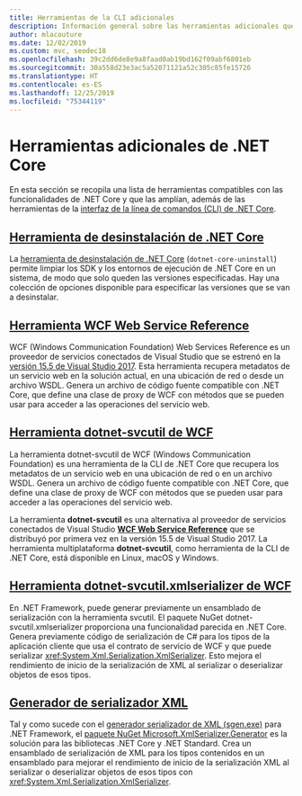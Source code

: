 ```yaml
---
title: Herramientas de la CLI adicionales
description: Información general sobre las herramientas adicionales que puede instalar que admiten y extienden la funcionalidad de .NET Core.
author: mlacouture
ms.date: 12/02/2019
ms.custom: mvc, seodec18
ms.openlocfilehash: 39c2dd6de8e9a8faad0ab19bd162f09abf6801eb
ms.sourcegitcommit: 30a558d23e3ac5a52071121a52c305c85fe15726
ms.translationtype: HT
ms.contentlocale: es-ES
ms.lasthandoff: 12/25/2019
ms.locfileid: "75344119"
---
```

# <a name="net-core-additional-tools-overview"></a>Herramientas adicionales de .NET Core

En esta sección se recopila una lista de herramientas compatibles con las funcionalidades de .NET Core y que las amplían, además de las herramientas de la [interfaz de la línea de comandos (CLI) de .NET Core](../tools/index.md).

## <a name="net-core-uninstall-tooluninstall-toolmd"></a>[Herramienta de desinstalación de .NET Core](uninstall-tool.md)

La [herramienta de desinstalación de .NET Core](https://dotnet.microsoft.com/download/dotnet-core/uninstall-tool) (`dotnet-core-uninstall`) permite limpiar los SDK y los entornos de ejecución de .NET Core en un sistema, de modo que solo queden las versiones especificadas. Hay una colección de opciones disponible para especificar las versiones que se van a desinstalar.

## <a name="wcf-web-service-reference-toolwcf-web-service-reference-guidemd"></a>[Herramienta WCF Web Service Reference](wcf-web-service-reference-guide.md)

WCF (Windows Communication Foundation) Web Services Reference es un proveedor de servicios conectados de Visual Studio que se estrenó en la [versión 15.5 de Visual Studio 2017](/visualstudio/releasenotes/vs2017-relnotes-v15.5#WCFTools). Esta herramienta recupera metadatos de un servicio web en la solución actual, en una ubicación de red o desde un archivo WSDL. Genera un archivo de código fuente compatible con .NET Core, que define una clase de proxy de WCF con métodos que se pueden usar para acceder a las operaciones del servicio web.

## <a name="wcf-dotnet-svcutil-tooldotnet-svcutil-guidemd"></a>[Herramienta dotnet-svcutil de WCF](dotnet-svcutil-guide.md)

La herramienta dotnet-svcutil de WCF (Windows Communication Foundation) es una herramienta de la CLI de .NET Core que recupera los metadatos de un servicio web en una ubicación de red o en un archivo WSDL. Genera un archivo de código fuente compatible con .NET Core, que define una clase de proxy de WCF con métodos que se pueden usar para acceder a las operaciones del servicio web.

La herramienta **dotnet-svcutil** es una alternativa al proveedor de servicios conectados de Visual Studio [**WCF Web Service Reference**](wcf-web-service-reference-guide.md) que se distribuyó por primera vez en la versión 15.5 de Visual Studio 2017. La herramienta multiplataforma **dotnet-svcutil**, como herramienta de la CLI de .NET Core, está disponible en Linux, macOS y Windows.

## <a name="wcf-dotnet-svcutilxmlserializer-tooldotnet-svcutilxmlserializer-guidemd"></a>[Herramienta dotnet-svcutil.xmlserializer de WCF](dotnet-svcutil.xmlserializer-guide.md)

En .NET Framework, puede generar previamente un ensamblado de serialización con la herramienta svcutil. El paquete NuGet dotnet-svcutil.xmlserializer proporciona una funcionalidad parecida en .NET Core. Genera previamente código de serialización de C# para los tipos de la aplicación cliente que usa el contrato de servicio de WCF y que puede serializar <xref:System.Xml.Serialization.XmlSerializer>. Esto mejora el rendimiento de inicio de la serialización de XML al serializar o deserializar objetos de esos tipos.

## <a name="xml-serializer-generatorxml-serializer-generatormd"></a>[Generador de serializador XML](xml-serializer-generator.md)

Tal y como sucede con el [generador serializador de XML (sgen.exe)](../../standard/serialization/xml-serializer-generator-tool-sgen-exe.md) para .NET Framework, el [paquete NuGet Microsoft.XmlSerializer.Generator](https://www.nuget.org/packages/Microsoft.XmlSerializer.Generator) es la solución para las bibliotecas .NET Core y .NET Standard. Crea un ensamblado de serialización de XML para los tipos contenidos en un ensamblado para mejorar el rendimiento de inicio de la serialización XML al serializar o deserializar objetos de esos tipos con <xref:System.Xml.Serialization.XmlSerializer>.
